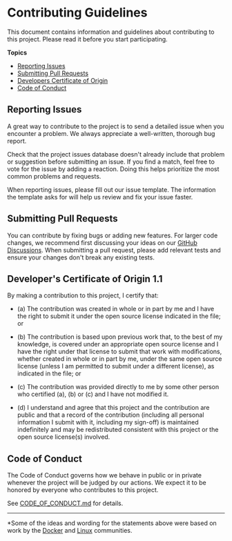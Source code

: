 # Contributing Guidelines

This document contains information and guidelines about contributing to this project.
Please read it before you start participating.

**Topics**

* [Reporting Issues](#reporting-issues)
* [Submitting Pull Requests](#submitting-pull-requests)
* [Developers Certificate of Origin](#developers-certificate-of-origin)
* [Code of Conduct](#code-of-conduct)

## Reporting Issues

A great way to contribute to the project is to send a detailed issue when you encounter a problem. We always appreciate a well-written, thorough bug report.

Check that the project issues database doesn't already include that problem or suggestion before submitting an issue. If you find a match, feel free to vote for the issue by adding a reaction. Doing this helps prioritize the most common problems and requests.

When reporting issues, please fill out our issue template. The information the template asks for will help us review and fix your issue faster.

## Submitting Pull Requests

You can contribute by fixing bugs or adding new features. For larger code changes, we recommend first discussing your ideas on our [GitHub Discussions](https://github.com/space-code/flex-ui/discussions). When submitting a pull request, please add relevant tests and ensure your changes don't break any existing tests.

## Developer's Certificate of Origin 1.1

By making a contribution to this project, I certify that:

- (a) The contribution was created in whole or in part by me and I
      have the right to submit it under the open source license
      indicated in the file; or

- (b) The contribution is based upon previous work that, to the best
      of my knowledge, is covered under an appropriate open source
      license and I have the right under that license to submit that
      work with modifications, whether created in whole or in part
      by me, under the same open source license (unless I am
      permitted to submit under a different license), as indicated
      in the file; or

- (c) The contribution was provided directly to me by some other
      person who certified (a), (b) or (c) and I have not modified
      it.

- (d) I understand and agree that this project and the contribution
      are public and that a record of the contribution (including all
      personal information I submit with it, including my sign-off) is
      maintained indefinitely and may be redistributed consistent with
      this project or the open source license(s) involved.

## Code of Conduct

The Code of Conduct governs how we behave in public or in private
whenever the project will be judged by our actions.
We expect it to be honored by everyone who contributes to this project.

See [CODE_OF_CONDUCT.md](https://github.com/space-code/flex-ui/blob/master/CODE_OF_CONDUCT.md) for details.

---

*Some of the ideas and wording for the statements above were based on work by the [Docker](https://github.com/docker/docker/blob/master/CONTRIBUTING.md) and [Linux](https://elinux.org/Developer_Certificate_Of_Origin) communities.
